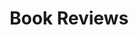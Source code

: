 ---
link: /book-reviews
title: Book Reviews
layout: null
permalink: null
order: 2
external: false
type: internal
visible: true
---